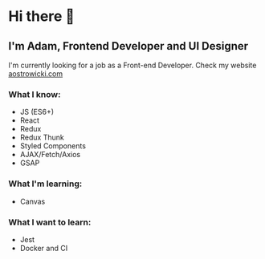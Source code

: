 # Hi there 👋 
###
## I'm Adam, Frontend Developer and UI Designer
I'm currently looking for a job as a Front-end Developer. 
Check my website [aostrowicki.com](https://www.aostrowicki.com)
###
### What I know:
- JS (ES6+)
- React
- Redux
- Redux Thunk
- Styled Components
- AJAX/Fetch/Axios
- GSAP

### What I'm learning:
- Canvas

### What I want to learn:
- Jest
- Docker and CI
